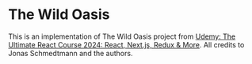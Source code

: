 # The Wild Oasis

This is an implementation of The Wild Oasis project from [Udemy: The Ultimate React Course 2024: React, Next.js, Redux & More](https://www.udemy.com/course/the-ultimate-react-course/). All credits to Jonas Schmedtmann and the authors.

